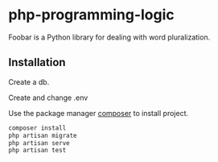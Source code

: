 # php-programming-logic

Foobar is a Python library for dealing with word pluralization.

## Installation

Create a db.

Create and change .env

Use the package manager [composer](https://composer.com) to install project.

```php
composer install
php artisan migrate
php artisan serve
php artisan test
